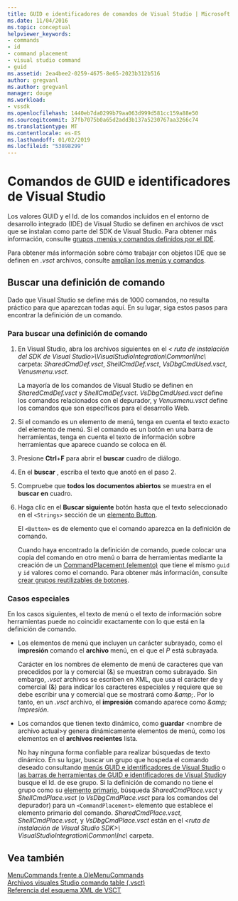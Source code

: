 ```yaml
---
title: GUID e identificadores de comandos de Visual Studio | Microsoft Docs
ms.date: 11/04/2016
ms.topic: conceptual
helpviewer_keywords:
- commands
- id
- command placement
- visual studio command
- guid
ms.assetid: 2ea4bee2-0259-4675-8e65-2023b312b516
author: gregvanl
ms.author: gregvanl
manager: douge
ms.workload:
- vssdk
ms.openlocfilehash: 1440eb7da0299b79aa063d999d581cc159a88e50
ms.sourcegitcommit: 37fb7075b0a65d2add3b137a5230767aa3266c74
ms.translationtype: MT
ms.contentlocale: es-ES
ms.lasthandoff: 01/02/2019
ms.locfileid: "53898299"
---
```

# <a name="guids-and-ids-of-visual-studio-commands"></a>Comandos de GUID e identificadores de Visual Studio
Los valores GUID y el Id. de los comandos incluidos en el entorno de desarrollo integrado (IDE) de Visual Studio se definen en archivos de vsct que se instalan como parte del SDK de Visual Studio. Para obtener más información, consulte [grupos, menús y comandos definidos por el IDE](../../extensibility/internals/ide-defined-commands-menus-and-groups.md).  
  
 Para obtener más información sobre cómo trabajar con objetos IDE que se definen en *.vsct* archivos, consulte [amplían los menús y comandos](../../extensibility/extending-menus-and-commands.md).  
  
## <a name="find-a-command-definition"></a>Buscar una definición de comando  
 Dado que Visual Studio se define más de 1000 comandos, no resulta práctico para que aparezcan todas aquí. En su lugar, siga estos pasos para encontrar la definición de un comando.  
  
### <a name="to-locate-a-command-definition"></a>Para buscar una definición de comando  
  
1. En Visual Studio, abra los archivos siguientes en el *< ruta de instalación del SDK de Visual Studio\>\VisualStudioIntegration\Common\Inc\\*  carpeta: *SharedCmdDef.vsct*, *ShellCmdDef.vsct*, *VsDbgCmdUsed.vsct*, *Venusmenu.vsct*.  
  
    La mayoría de los comandos de Visual Studio se definen en *SharedCmdDef.vsct* y *ShellCmdDef.vsct*. *VsDbgCmdUsed.vsct* define los comandos relacionados con el depurador, y *Venusmenu.vsct* define los comandos que son específicos para el desarrollo Web.  
  
2. Si el comando es un elemento de menú, tenga en cuenta el texto exacto del elemento de menú. Si el comando es un botón en una barra de herramientas, tenga en cuenta el texto de información sobre herramientas que aparece cuando se coloca en él.  
  
3. Presione **Ctrl**+**F** para abrir el **buscar** cuadro de diálogo.  
  
4. En el **buscar** , escriba el texto que anotó en el paso 2.  
  
5. Compruebe que **todos los documentos abiertos** se muestra en el **buscar en** cuadro.  
  
6. Haga clic en el **Buscar siguiente** botón hasta que el texto seleccionado en el `<Strings>` sección de un [elemento Button](../../extensibility/button-element.md).  
  
    El `<Button>` es de elemento que el comando aparezca en la definición de comando.  
  
   Cuando haya encontrado la definición de comando, puede colocar una copia del comando en otro menú o barra de herramientas mediante la creación de un [CommandPlacement (elemento)](../../extensibility/commandplacement-element.md) que tiene el mismo `guid` y `id` valores como el comando. Para obtener más información, consulte [crear grupos reutilizables de botones](../../extensibility/creating-reusable-groups-of-buttons.md).  
  
### <a name="special-cases"></a>Casos especiales  
 En los casos siguientes, el texto de menú o el texto de información sobre herramientas puede no coincidir exactamente con lo que está en la definición de comando.  
  
-   Los elementos de menú que incluyen un carácter subrayado, como el **impresión** comando el **archivo** menú, en el que el *P* está subrayada.  
  
     Carácter en los nombres de elemento de menú de caracteres que van precedidos por la y comercial (&) se muestran como subrayado. Sin embargo, *.vsct* archivos se escriben en XML, que usa el carácter de y comercial (&) para indicar los caracteres especiales y requiere que se debe escribir una y comercial que se mostrará como  *&amp;amp;*. Por lo tanto, en un *.vsct* archivo, el **impresión** comando aparece como  *&amp;amp; Impresión*.  
  
-   Los comandos que tienen texto dinámico, como **guardar** \<nombre de archivo actual\>y genera dinámicamente elementos de menú, como los elementos en el **archivos recientes** lista.  
  
     No hay ninguna forma confiable para realizar búsquedas de texto dinámico. En su lugar, buscar un grupo que hospeda el comando deseado consultando [menús GUID e identificadores de Visual Studio](../../extensibility/internals/guids-and-ids-of-visual-studio-menus.md) o [las barras de herramientas de GUID e identificadores de Visual Studio](../../extensibility/internals/guids-and-ids-of-visual-studio-toolbars.md)y busque el Id. de ese grupo. Si la definición de comando no tiene el grupo como su [elemento primario](../../extensibility/parent-element.md), búsqueda *SharedCmdPlace.vsct* y *ShellCmdPlace.vsct* (o  *VsDbgCmdPlace.vsct* para los comandos del depurador) para un `<CommandPlacement>` elemento que establece el elemento primario del comando. *SharedCmdPlace.vsct*, *ShellCmdPlace.vsct*, y *VsDbgCmdPlace.vsct* están en el *\<ruta de instalación de Visual Studio SDK\>\ VisualStudioIntegration\Common\Inc\\* carpeta.  
  
## <a name="see-also"></a>Vea también  
 [MenuCommands frente a OleMenuCommands](../../extensibility/menucommands-vs-olemenucommands.md)   
 [Archivos visuales Studio comando table (.vsct)](../../extensibility/internals/visual-studio-command-table-dot-vsct-files.md)   
 [Referencia del esquema XML de VSCT](../../extensibility/vsct-xml-schema-reference.md)
